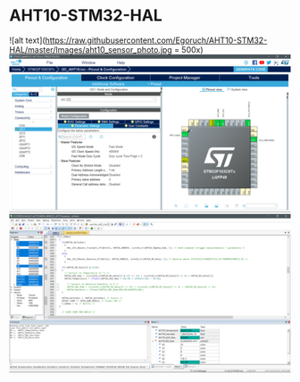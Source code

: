 # AHT10-STM32-HAL
![alt text](https://raw.githubusercontent.com/Egoruch/AHT10-STM32-HAL/master/Images/aht10_sensor_photo.jpg = 500x)
![alt text](https://github.com/Egoruch/AHT10-STM32-HAL/blob/master/Images/aht10_cubemx_project.png)
![alt text](https://github.com/Egoruch/AHT10-STM32-HAL/blob/master/Images/aht10_keil_project.png)
